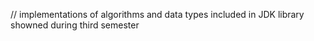 // implementations of algorithms and data types included in JDK library showned during third semester
